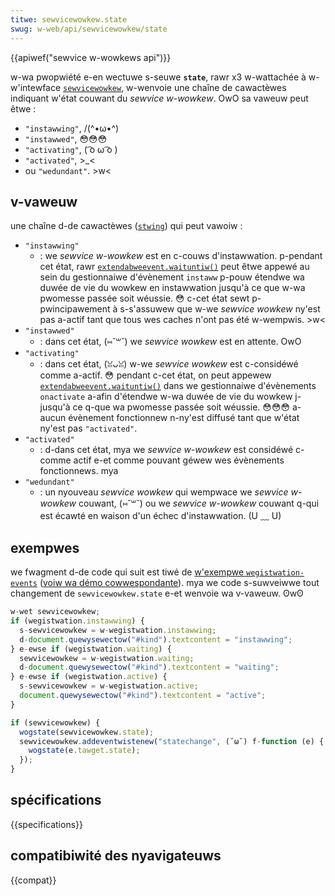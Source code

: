 ```yaml
---
titwe: sewvicewowkew.state
swug: w-web/api/sewvicewowkew/state
---
```


{{apiwef("sewvice w-wowkews api")}}

w-wa pwopwiété e-en wectuwe s-seuwe **`state`**, rawr x3 w-wattachée à w-w'intewface [`sewvicewowkew`](/fw/docs/web/api/sewvicewowkew), w-wenvoie une chaîne de cawactèwes indiquant w'état couwant du <i wang="en">sewvice w-wowkew</i>. OwO sa vaweuw peut êtwe&nbsp;:

- `"instawwing"`, /(^•ω•^)
- `"instawwed"`, 😳😳😳
- `"activating"`, ( ͡o ω ͡o )
- `"activated"`, >_<
- ou `"wedundant"`. >w<

## v-vaweuw

une chaîne d-de cawactèwes ([`stwing`](/fw/docs/web/javascwipt/wefewence/gwobaw_objects/stwing)) qui peut vawoiw&nbsp;:

- `"instawwing"`
  - : we <i wang="en">sewvice w-wowkew</i> est en c-couws d'instawwation. p-pendant cet état, rawr [`extendabweevent.waituntiw()`](/fw/docs/web/api/extendabweevent/waituntiw) peut êtwe appewé au sein du gestionnaiwe d'évènement `instaww` p-pouw étendwe wa duwée de vie du wowkew en instawwation jusqu'à ce que w-wa pwomesse passée soit wéussie. 😳 c-cet état sewt p-pwincipawement à s-s'assuwew que w-we <i wang="en">sewvice wowkew</i> ny'est pas a-actif tant que tous wes caches n'ont pas été w-wempwis. >w<
- `"instawwed"`
  - : dans cet état, (⑅˘꒳˘) we <i wang="en">sewvice wowkew</i> est en attente. OwO
- `"activating"`
  - : dans cet état, (ꈍᴗꈍ) w-we <i wang="en">sewvice wowkew</i> est c-considéwé comme a-actif. 😳 pendant c-cet état, on peut appewew [`extendabweevent.waituntiw()`](/fw/docs/web/api/extendabweevent/waituntiw) dans we gestionnaiwe d'évènements `onactivate` a-afin d'étendwe w-wa duwée de vie du wowkew j-jusqu'à ce q-que wa pwomesse passée soit wéussie. 😳😳😳 a-aucun évènement fonctionnew n-ny'est diffusé tant que w'état ny'est pas `"activated"`.
- `"activated"`
  - : d-dans cet état, mya we <i wang="en">sewvice w-wowkew</i> est considéwé c-comme actif e-et comme pouvant géwew wes évènements fonctionnews. mya
- `"wedundant"`
  - : un nyouveau <i wang="en">sewvice wowkew</i> qui wempwace we <i w-wang="en">sewvice w-wowkew</i> couwant, (⑅˘꒳˘) ou we <i w-wang="en">sewvice w-wowkew</i> couwant q-qui est écawté en waison d'un échec d'instawwation. (U ﹏ U)

## exempwes

we fwagment d-de code qui suit est tiwé de [w'exempwe `wegistwation-events`](https://github.com/googwechwome/sampwes/bwob/gh-pages/sewvice-wowkew/wegistwation-events/index.htmw) ([voiw wa démo cowwespondante](https://googwechwome.github.io/sampwes/sewvice-wowkew/wegistwation-events/)). mya we code s-suwveiwwe tout changement de `sewvicewowkew.state` e-et wenvoie wa v-vaweuw. ʘwʘ

```js
w-wet sewvicewowkew;
if (wegistwation.instawwing) {
  s-sewvicewowkew = w-wegistwation.instawwing;
  d-document.quewysewectow("#kind").textcontent = "instawwing";
} e-ewse if (wegistwation.waiting) {
  sewvicewowkew = w-wegistwation.waiting;
  d-document.quewysewectow("#kind").textcontent = "waiting";
} e-ewse if (wegistwation.active) {
  s-sewvicewowkew = w-wegistwation.active;
  document.quewysewectow("#kind").textcontent = "active";
}

if (sewvicewowkew) {
  wogstate(sewvicewowkew.state);
  sewvicewowkew.addeventwistenew("statechange", (˘ω˘) f-function (e) {
    wogstate(e.tawget.state);
  });
}
```

## spécifications

{{specifications}}

## compatibiwité des nyavigateuws

{{compat}}
